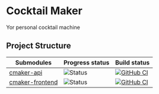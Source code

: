 # Cocktail Maker
Yor personal cocktail machine

## Project Structure

| Submodules                                                      | Progress status                                                      | Build status                                                                                                                                                                                                                                                                                                                                                                                |
| --------------------------------------------------------------- |  -------------------------------------------------------------------- | -------------------------------------------------------------------------------------------------------------------------------------------------------- | 
| [cmaker-api](https://github.com/wtech-projects/cmaker-api) | ![Status](https://img.shields.io/badge/Status-developing-brightgree) | [![GitHub CI](https://github.com/wtech-projects/cmaker-api/actions/workflows/maven.yml/badge.svg)](https://github.com/wtech-projects/cmaker-api/actions) 
| [cmaker-frontend](https://github.com/wtech-projects/cmaker-frontend) | ![Status](https://img.shields.io/badge/Status-developing-brightgree) | [![GitHub CI](https://github.com/wtech-projects/cmaker-frontend/actions/workflows/ci.yml/badge.svg)](https://github.com/wtech-projects/cmaker-frontend/actions) 










